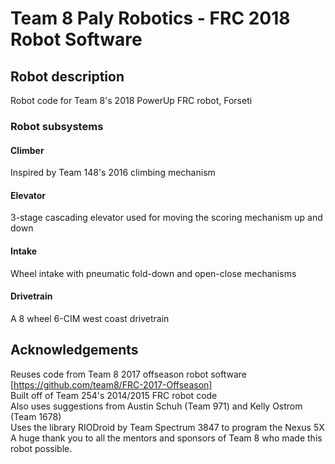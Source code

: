 Team 8 Paly Robotics - FRC 2018 Robot Software
================================================
## Robot description 
Robot code for Team 8's 2018 PowerUp FRC robot, Forseti

### Robot subsystems
#### Climber
Inspired by Team 148's 2016 climbing mechanism
#### Elevator
3-stage cascading elevator used for moving the scoring mechanism up and down
#### Intake
Wheel intake with pneumatic fold-down and open-close mechanisms
#### Drivetrain
A 8 wheel 6-CIM west coast drivetrain
## Acknowledgements
Reuses code from Team 8 2017 offseason robot software [https://github.com/team8/FRC-2017-Offseason] <br />
Built off of Team 254's 2014/2015 FRC robot code <br />
Also uses suggestions from Austin Schuh (Team 971) and Kelly Ostrom (Team 1678) <br />
Uses the library RIODroid by Team Spectrum 3847 to program the Nexus 5X <br />
A huge thank you to all the mentors and sponsors of Team 8 who made this robot possible. <br />
